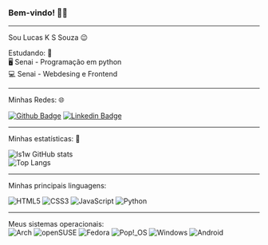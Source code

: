 ### Bem-vindo! 🙋‍♂️

<hr>

Sou Lucas K S Souza 😉

Estudando: 🧐 <br>
🖥️ Senai - Programação em python <br>
💻 Senai - Webdesing e Frontend <br>

 <hr>
 
Minhas Redes: 🌐

[![Github Badge](https://img.shields.io/badge/-Github-000?style=flat-square&logo=Github&logoColor=white&link=https://github.com/ls1w)](https://github.com/ls1w)
[![Linkedin Badge](https://img.shields.io/badge/-LinkedIn-blue?style=flat-square&logo=Linkedin&logoColor=white&link=https://www.linkedin.com/in/lucas-kss-souza-program/)](https://www.linkedin.com/in/lucas-kss-souza-program/)

<hr>

Minhas estatísticas: 🥧

![ls1w GitHub stats](https://github-readme-stats.vercel.app/api?username=ls1w&show_icons=true&theme=transparent) <br>
![Top Langs](https://github-readme-stats.vercel.app/api/top-langs/?username=ls1w&theme=transparent&layout=pie)

<hr>

Minhas principais linguagens:

 ![HTML5](https://img.shields.io/badge/html5-%23E34F26.svg?style=flat&logo=html5&logoColor=white) 
 ![CSS3](https://img.shields.io/badge/css3-%231572B6.svg?style=flat&logo=css3&logoColor=white) 
 ![JavaScript](https://img.shields.io/badge/javascript-%23323330.svg?style=flat&logo=javascript&logoColor=%23F7DF1E)
 ![Python](https://img.shields.io/badge/python-3670A0?style=flat&logo=python&logoColor=ffdd54)

<hr>

Meus sistemas operacionais: <br>
![Arch](https://img.shields.io/badge/Arch%20Linux-1793D1?logo=arch-linux&logoColor=fff&style=flat)
![openSUSE](https://img.shields.io/badge/openSUSE-%2364B345?style=flat&logo=openSUSE&logoColor=white)
![Fedora](https://img.shields.io/badge/Fedora-294172?style=flat&logo=fedora&logoColor=white)
![Pop!\_OS](https://img.shields.io/badge/Pop!_OS-48B9C7?style=flat&logo=Pop!_OS&logoColor=white)
![Windows](https://img.shields.io/badge/Windows-0078D6?style=flat&logo=windows&logoColor=white)
![Android](https://img.shields.io/badge/Android-3DDC84?style=flat&logo=android&logoColor=white)
